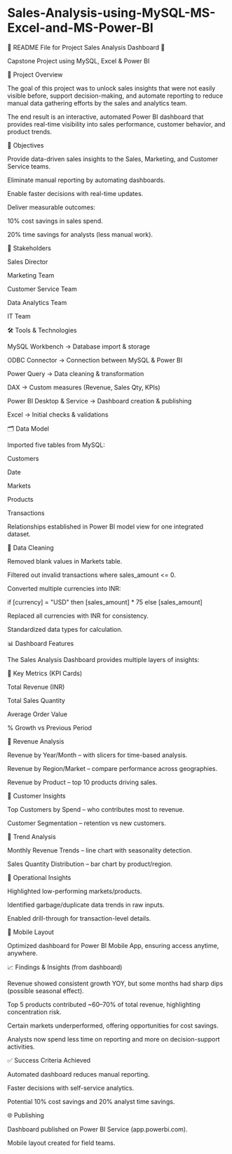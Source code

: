 # Sales-Analysis-using-MySQL-MS-Excel-and-MS-Power-BI
🔹 README File for Project
Sales Analysis Dashboard 🚀

Capstone Project using MySQL, Excel & Power BI

📌 Project Overview

The goal of this project was to unlock sales insights that were not easily visible before, support decision-making, and automate reporting to reduce manual data gathering efforts by the sales and analytics team.

The end result is an interactive, automated Power BI dashboard that provides real-time visibility into sales performance, customer behavior, and product trends.

🎯 Objectives

Provide data-driven sales insights to the Sales, Marketing, and Customer Service teams.

Eliminate manual reporting by automating dashboards.

Enable faster decisions with real-time updates.

Deliver measurable outcomes:

10% cost savings in sales spend.

20% time savings for analysts (less manual work).

👥 Stakeholders

Sales Director

Marketing Team

Customer Service Team

Data Analytics Team

IT Team

🛠 Tools & Technologies

MySQL Workbench → Database import & storage

ODBC Connector → Connection between MySQL & Power BI

Power Query → Data cleaning & transformation

DAX → Custom measures (Revenue, Sales Qty, KPIs)

Power BI Desktop & Service → Dashboard creation & publishing

Excel → Initial checks & validations

🗂 Data Model

Imported five tables from MySQL:

Customers

Date

Markets

Products

Transactions

Relationships established in Power BI model view for one integrated dataset.

🧹 Data Cleaning

Removed blank values in Markets table.

Filtered out invalid transactions where sales_amount <= 0.

Converted multiple currencies into INR:

if [currency] = "USD" then [sales_amount] * 75 else [sales_amount]


Replaced all currencies with INR for consistency.

Standardized data types for calculation.

📊 Dashboard Features

The Sales Analysis Dashboard provides multiple layers of insights:

🔹 Key Metrics (KPI Cards)

Total Revenue (INR)

Total Sales Quantity

Average Order Value

% Growth vs Previous Period

🔹 Revenue Analysis

Revenue by Year/Month – with slicers for time-based analysis.

Revenue by Region/Market – compare performance across geographies.

Revenue by Product – top 10 products driving sales.

🔹 Customer Insights

Top Customers by Spend – who contributes most to revenue.

Customer Segmentation – retention vs new customers.

🔹 Trend Analysis

Monthly Revenue Trends – line chart with seasonality detection.

Sales Quantity Distribution – bar chart by product/region.

🔹 Operational Insights

Highlighted low-performing markets/products.

Identified garbage/duplicate data trends in raw inputs.

Enabled drill-through for transaction-level details.

🔹 Mobile Layout

Optimized dashboard for Power BI Mobile App, ensuring access anytime, anywhere.

📈 Findings & Insights (from dashboard)

Revenue showed consistent growth YOY, but some months had sharp dips (possible seasonal effect).

Top 5 products contributed ~60–70% of total revenue, highlighting concentration risk.

Certain markets underperformed, offering opportunities for cost savings.

Analysts now spend less time on reporting and more on decision-support activities.

✅ Success Criteria Achieved

Automated dashboard reduces manual reporting.

Faster decisions with self-service analytics.

Potential 10% cost savings and 20% analyst time savings.

🌐 Publishing

Dashboard published on Power BI Service (app.powerbi.com).

Mobile layout created for field teams.
